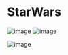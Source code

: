 # StarWars

![image](https://github.com/nicolas-ceruti/StarWars/assets/79486020/fbe1c0d4-e0da-4055-a98b-4cdc5ae190e9)
![image](https://github.com/nicolas-ceruti/StarWars/assets/79486020/020c93a8-4601-4084-b65d-27213b3eaaae)

![image](https://github.com/nicolas-ceruti/StarWars/assets/79486020/c2c05a9f-d181-43bf-b166-17679e60b32a)


